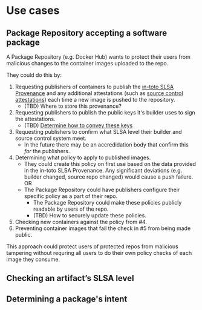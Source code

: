 # Use cases

## Package Repository accepting a software package

A Package Repository (e.g. Docker Hub) wants to protect their users from malicious changes to the container images uploaded to the repo.

They could do this by:

1.  Requesting publishers of containers to publish the [in-toto SLSA Provenance] and any additional
    attestations (such as [source control attestations]) each time a new image is pushed to the
    repository.
    -   (TBD) Where to store this provenance?
2.  Requesting publishers to publish the public keys it's builder uses to sign the attestations.
    -   (TBD) [Determine how to convey these keys]
3.  Requesting publishers to confirm what SLSA level their builder and source control system meet.
    -   In the future there may be an accredidation body that confirm this _for_ the publishers.
4.  Determining what policy to apply to published images.
    -   They could create this policy on first use based on the data provided in the in-toto SLSA Provenance.
        Any significant deviations (e.g. builder changed, source repo changed) would cause a push
        failure. OR
    -   The Package Repository could have publishers configure their specific policy as a part of their
        repo.
        -   The Package Repository could make these policies publicly readable by users of the repo.
        -   (TBD) How to securely update these policies.
5.  Checking new containers against the policy from #4.
6.  Preventing container images that fail the check in #5 from being made public.

This approach could protect users of protected repos from malicious tampering without requring all
users to do their own policy checks of each image they consume.

## Checking an artifact’s SLSA level

## Determining a package's intent

[Determine how to convey these keys]: https://github.com/slsa-framework/slsa/issues/101
[in-toto SLSA Provenance]: https://slsa.dev/provenance
[source control attestations]: https://github.com/in-toto/attestation/issues/47
